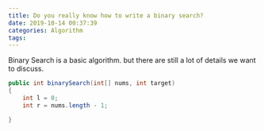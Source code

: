 ```yaml
---
title: Do you really know how to write a binary search?
date: 2019-10-14 00:37:39
categories: Algorithm
tags:
---
```


Binary Search is a basic algorithm. but there are still a lot of details we want to discuss.

```java
public int binarySearch(int[] nums, int target)
{
    int l = 0;
    int r = nums.length - 1;

}
    

```


